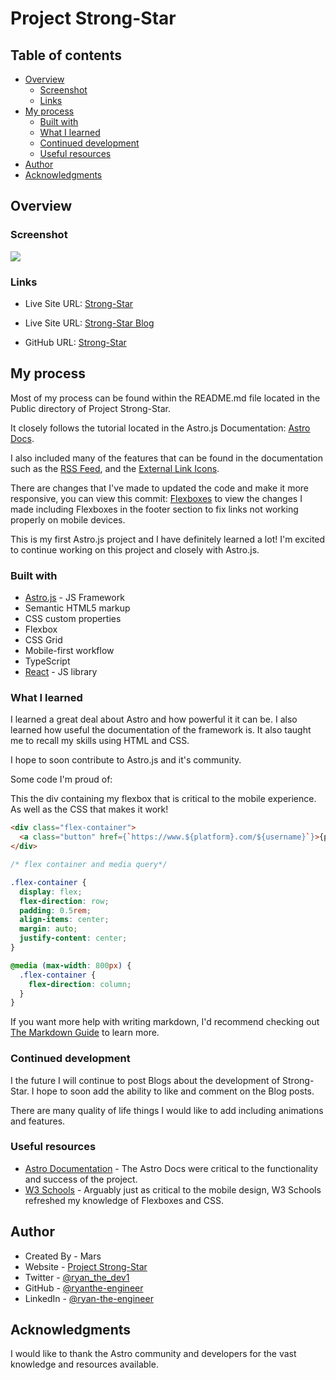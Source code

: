 # Project Strong-Star

## Table of contents

- [Overview](#overview)
  - [Screenshot](#screenshot)
  - [Links](#links)
- [My process](#my-process)
  - [Built with](#built-with)
  - [What I learned](#what-i-learned)
  - [Continued development](#continued-development)
  - [Useful resources](#useful-resources)
- [Author](#author)
- [Acknowledgments](#acknowledgments)

## Overview

### Screenshot

![](./assets/frontpageportfolio.png)

### Links

- Live Site URL: [Strong-Star](https://strong-star.netlify.app/)

- Live Site URL: [Strong-Star Blog](https://strong-star.netlify.app/blog)

- GitHub URL: [Strong-Star](https://github.com/ryan-theengineer/strong-star-starter)

## My process

Most of my process can be found within the README.md file located in the Public directory of Project Strong-Star.

It closely follows the tutorial located in the Astro.js Documentation: [Astro Docs](https://docs.astro.build/en/getting-started/).

I also included many of the features that can be found in the documentation such as the [RSS Feed](https://docs.astro.build/en/guides/rss/), and the [External Link Icons](https://docs.astro.build/en/recipes/external-links/).

There are changes that I've made to updated the code and make it more responsive, you can view this commit: [Flexboxes](https://github.com/ryan-theengineer/strong-star-starter/commit/3ecdccbc2a83dcad7ac1aed706a241451e5af42c) to view the changes I made including Flexboxes in the footer section to fix links not working properly on mobile devices.

This is my first Astro.js project and I have definitely learned a lot! I'm excited to continue working on this project and closely with Astro.js.

### Built with

- [Astro.js](https://astro.build/) - JS Framework
- Semantic HTML5 markup
- CSS custom properties
- Flexbox
- CSS Grid
- Mobile-first workflow
- TypeScript
- [React](https://reactjs.org/) - JS library

### What I learned

I learned a great deal about Astro and how powerful it it can be. I also learned how useful the documentation of the framework is. It also taught me to recall my skills using HTML and CSS.

I hope to soon contribute to Astro.js and it's community.

Some code I'm proud of:

This the div containing my flexbox that is critical to the mobile experience. As well as the CSS that makes it work!

```html
<div class="flex-container">
  <a class="button" href={`https://www.${platform}.com/${username}`}>{platform}</a>
</div>
```

```css
/* flex container and media query*/

.flex-container {
  display: flex;
  flex-direction: row;
  padding: 0.5rem;
  align-items: center;
  margin: auto;
  justify-content: center;
}

@media (max-width: 800px) {
  .flex-container {
    flex-direction: column;
  }
}
```

If you want more help with writing markdown, I'd recommend checking out [The Markdown Guide](https://www.markdownguide.org/) to learn more.

### Continued development

I the future I will continue to post Blogs about the development of Strong-Star. I hope to soon add the ability to like and comment on the Blog posts.

There are many quality of life things I would like to add including animations and features.

### Useful resources

- [Astro Documentation](https://astro.build/) - The Astro Docs were critical to the functionality and success of the project.
- [W3 Schools](https://www.w3schools.com/css/css3_flexbox.asp) - Arguably just as critical to the mobile design, W3 Schools refreshed my knowledge of Flexboxes and CSS.

## Author

- Created By - Mars
- Website - [Project Strong-Star](https://www.your-site.com)
- Twitter - [@ryan_the_dev1](https://twitter.com/ryan_the_dev1)
- GitHub - [@ryanthe-engineer](https://github.com/ryan-theengineer)
- LinkedIn - [@ryan-the-engineer](https://www.linkedin.com/in/ryan-the-engineer)

## Acknowledgments

I would like to thank the Astro community and developers for the vast knowledge and resources available.
